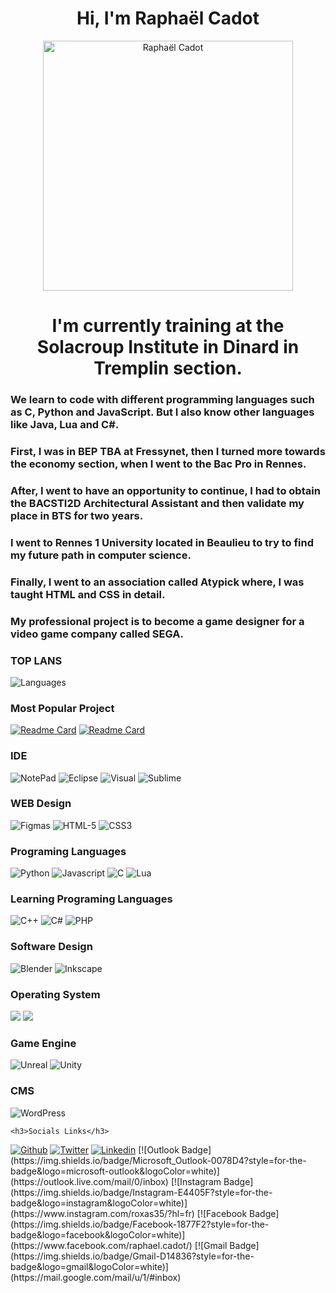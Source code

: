 <html>

<h1 align="center">
    Hi, I'm Raphaël Cadot
</h1>

<p align="center"><img align="center" src="https://user-images.githubusercontent.com/72147801/137213397-7b97d29f-16e7-4ac8-8343-9082e7e1354a.jpg"
     alt="Raphaël Cadot"
     width="400">
     </p>
    
 <h1 align="center">
     I'm currently training at the Solacroup Institute in Dinard in
          Tremplin section.
  </h1>
    
   <h3>
          We learn to code with different programming languages such as C,
          Python and JavaScript. But I also know other languages like Java,
          Lua and C#.
        </h3>
        <h3>
          First, I was in BEP TBA at Fressynet, then I turned more towards the
          economy section, when I went to the Bac Pro in Rennes.
        </h3>
        <h3>
          After, I went to have an opportunity to continue, I had to obtain the
          BACSTI2D Architectural Assistant and then validate my place in BTS for
          two years.
        </h3>
        <h3>
          I went to Rennes 1 University located in Beaulieu to try to find my
          future path in computer science.
        </h3>
        <h3>
          Finally, I went to an association called Atypick where, I was taught
          HTML and CSS in detail.
        </h3>
        <h3>
          My professional project is to become a game designer for a video game
          company called SEGA.
        </h3>   



<h3>TOP LANS</h3>

<img alt="Languages" src="https://github-readme-stats.vercel.app/api/top-langs/?username=Roxas35&theme=blue-green"/>

<h3>Most Popular Project</h3>

[![Readme Card](https://github-readme-stats.vercel.app/api/pin/?username=Roxas35&repo=Portfolio)](https://roxas35.github.io/Portfolio/)
[![Readme Card](https://github-readme-stats.vercel.app/api/pin/?username=Roxas35&repo=Pet-Adopt)](https://roxas35.github.io/Pet-Adopt/)


<h3>IDE</h3>
<p>
    <img alt="NotePad" src="https://img.shields.io/badge/Notepad++-90E59A.svg?style=for-the-badge&logo=notepad%2B%2B&logoColor=black"/>
    <img alt="Eclipse" src="https://img.shields.io/badge/Eclipse-2C2255?style=for-the-badge&logo=eclipse&logoColor=white"/>
    <img alt="Visual" src="https://img.shields.io/badge/Visual_Studio_Code-0078D4?style=for-the-badge&logo=visual%20studio%20code&logoColor=white"/>
    <img alt="Sublime" src="https://img.shields.io/badge/sublime_text-%23575757.svg?&style=for-the-badge&logo=sublime-text&logoColor=important"/>
</p>

<h3>WEB Design</h3>
<p>
<img alt="Figmas" src="https://img.shields.io/badge/Figma-F24E1E?style=for-the-badge&logo=figma&logoColor=white"/>
<img alt="HTML-5" src="https://img.shields.io/badge/HTML5-E34F26?style=for-the-badge&logo=html5&logoColor=white"/>
<img alt="CSS3" src="https://img.shields.io/badge/CSS3-1572B6?style=for-the-badge&logo=css3&logoColor=white"/>
</p>


<h3>Programing Languages</h3>
<p>
<img alt="Python" src="https://img.shields.io/badge/Python-FFD43B?style=for-the-badge&logo=python&logoColor=darkgreen"/>
<img alt="Javascript" src="https://img.shields.io/badge/JavaScript-323330?style=for-the-badge&logo=javascript&logoColor=F7DF1E"/>
<img alt="C" src="https://img.shields.io/badge/C-00599C?style=for-the-badge&logo=c&logoColor=white"/>
<img alt="Lua" src="https://img.shields.io/badge/Lua-2C2D72?style=for-the-badge&logo=lua&logoColor=white"/>
</p>


<h3>Learning Programing Languages</h3>
<p>
<img alt="C++" src="https://img.shields.io/badge/C%2B%2B-00599C?style=for-the-badge&logo=c%2B%2B&logoColor=white"/>
<img alt="C#" src="https://img.shields.io/badge/C%23-239120?style=for-the-badge&logo=c-sharp&logoColor=white"/>
<img alt="PHP" src="https://img.shields.io/badge/PHP-777BB4?style=for-the-badge&logo=php&logoColor=white"/>
</p>


<h3>Software Design</h3>

<p>
<img alt="Blender" src="https://img.shields.io/badge/blender-%23F5792A.svg?style=for-the-badge&logo=blender&logoColor=white"/>
<img alt="Inkscape" src="https://img.shields.io/badge/Inkscape-000000?style=for-the-badge&logo=Inkscape&logoColor=white"/>
</p>


<h3>Operating System</h3>
<p>
<img alt"Windows" src="https://img.shields.io/badge/Windows-0078D6?style=for-the-badge&logo=windows&logoColor=white"/>
<img alt"Linux" src="https://img.shields.io/badge/Linux-FCC624?style=for-the-badge&logo=linux&logoColor=black"/>
</p>


<h3>Game Engine</h3>
<p>
    <img alt="Unreal" src="https://img.shields.io/badge/-Unreal%20Engine-313131?style=for-the-badge&logo=unreal-engine&logoColor=white"/>
    <img alt="Unity" src="https://img.shields.io/badge/Unity-100000?style=for-the-badge&logo=unity&logoColor=white"/>
 </p>
 
 
<h3>CMS</h3>
<p>
    <img alt="WordPress" src="https://img.shields.io/badge/Wordpress-21759B?style=for-the-badge&logo=wordpress&logoColor=white"/>
</p>

    <h3>Socials Links</h3>
<p>
<a href="https://github.com/Roxas35"><img alt="Github" src="https://img.shields.io/badge/GitHub-100000?style=for-the-badge&logo=github&logoColor=white"/></a>
<a href="https://twitter.com/R0xas35"><img alt="Twitter" src="https://img.shields.io/badge/Twitter-1DA1F2?style=for-the-badge&logo=twitter&logoColor=white"/></a>
<a href="https://www.linkedin.com/in/rapha%C3%ABl-cadot-33538214b/"><img alt="Linkedin" src="https://img.shields.io/badge/linkedin-%230077B5.svg?style=for-the-badge&logo=linkedin&logoColor=white"/></a>
[![Outlook Badge](https://img.shields.io/badge/Microsoft_Outlook-0078D4?style=for-the-badge&logo=microsoft-outlook&logoColor=white)](https://outlook.live.com/mail/0/inbox)
[![Instagram Badge](https://img.shields.io/badge/Instagram-E4405F?style=for-the-badge&logo=instagram&logoColor=white)](https://www.instagram.com/roxas35/?hl=fr)
[![Facebook Badge](https://img.shields.io/badge/Facebook-1877F2?style=for-the-badge&logo=facebook&logoColor=white)](https://www.facebook.com/raphael.cadot/)
[![Gmail Badge](https://img.shields.io/badge/Gmail-D14836?style=for-the-badge&logo=gmail&logoColor=white)](https://mail.google.com/mail/u/1/#inbox)
 </p>
    
</html>
